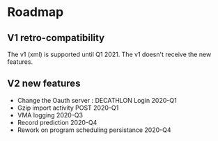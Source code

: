# Roadmap


## V1 retro-compatibility

The v1 (xml) is supported until Q1 2021. The v1 doesn't receive the new features.

## V2 new features

* Change the Oauth server : DECATHLON Login 2020-Q1
* Gzip import activity POST 2020-Q1
* VMA logging 2020-Q3
* Record prediction 2020-Q4
* Rework on program scheduling persistance 2020-Q4

